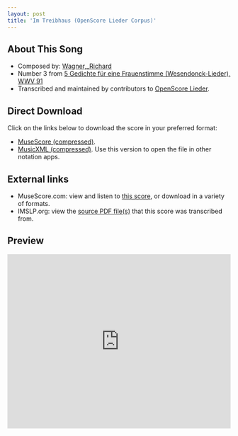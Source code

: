```yaml
---
layout: post
title: 'Im Treibhaus (OpenScore Lieder Corpus)'
---
```


## About This Song

- Composed by: [Wagner,_Richard](https://fourscoreandmore.org/openscore/lieder/Wagner,_Richard)
- Number 3 from [5 Gedichte für eine Frauenstimme (Wesendonck-Lieder), WWV 91](https://fourscoreandmore.org/openscore/lieder/Wagner,_Richard/5_Gedichte_für_eine_Frauenstimme_(Wesendonck-Lieder),_WWV_91)
- Transcribed and maintained by contributors to [OpenScore Lieder].

[OpenScore Lieder]: https://musescore.com/openscore-lieder-corpus

## Direct Download

Click on the links below to download the score in your preferred format:
- [MuseScore (compressed)](https://github.com/openscore/lieder/blob/main/scores/Wagner,_Richard/5_Gedichte_für_eine_Frauenstimme_(Wesendonck-Lieder),_WWV_91/3_Im_Treibhaus/lc5026084.mscz?raw=true).
- [MusicXML (compressed)](https://github.com/openscore/lieder/blob/main/scores/Wagner,_Richard/5_Gedichte_für_eine_Frauenstimme_(Wesendonck-Lieder),_WWV_91/3_Im_Treibhaus/lc5026084.mxl?raw=true). Use this version to open the file in other notation apps.

## External links

- MuseScore.com: view and listen to [this score][MuseScore], or download in a variety of formats.
- IMSLP.org: view the [source PDF file(s)][IMSLP] that this score was transcribed from.

[MuseScore]: https://musescore.com/score/5026084
[IMSLP]: https://imslp.org/wiki/Special:ReverseLookup/44645

## Preview

<iframe width="100%" height="394" src="https://musescore.com/openscore-lieder-corpus/scores/5026084/embed" frameborder="0" allowfullscreen allow="autoplay; fullscreen"></iframe>
